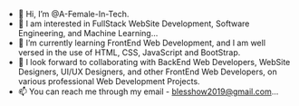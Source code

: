 - 👋 Hi, I’m @A-Female-In-Tech.
- 👀 I am interested in FullStack WebSite Development, Software Engineering, and Machine Learning...
- 🌱 I’m currently learning FrontEnd Web Development, and I am well versed in the use of HTML, CSS, JavaScript and BootStrap.
- 💞️ I look forward to collaborating with BackEnd Web Developers, WebSite Designers, UI/UX Designers, and other FrontEnd Web Developers, on various professional Web Development Projects.
- 📫 You can reach me through my email - blesshow2019@gmail.com...

<!---
A-Female-In-Tech/A-Female-In-Tech is a ✨ special ✨ repository because its `README.md` (this file) appears on your GitHub profile.
You can click the Preview link to take a look at your changes.
--->
